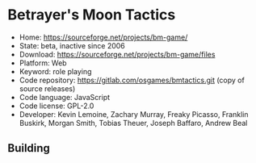 # Betrayer's Moon Tactics

- Home: https://sourceforge.net/projects/bm-game/
- State: beta, inactive since 2006
- Download: https://sourceforge.net/projects/bm-game/files
- Platform: Web
- Keyword: role playing
- Code repository: https://gitlab.com/osgames/bmtactics.git (copy of source releases)
- Code language: JavaScript
- Code license: GPL-2.0
- Developer: Kevin Lemoine, Zachary Murray, Freaky Picasso, Franklin Buskirk, Morgan Smith, Tobias Theuer, Joseph Baffaro, Andrew Beal

## Building
